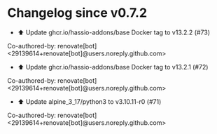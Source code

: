 # Changelog since v0.7.2
- ⬆️ Update ghcr.io/hassio-addons/base Docker tag to v13.2.2 (#73)

Co-authored-by: renovate[bot] <29139614+renovate[bot]@users.noreply.github.com> 
- ⬆️ Update ghcr.io/hassio-addons/base Docker tag to v13.2.1 (#72)

Co-authored-by: renovate[bot] <29139614+renovate[bot]@users.noreply.github.com> 
- ⬆️ Update alpine_3_17/python3 to v3.10.11-r0 (#71)

Co-authored-by: renovate[bot] <29139614+renovate[bot]@users.noreply.github.com> 
